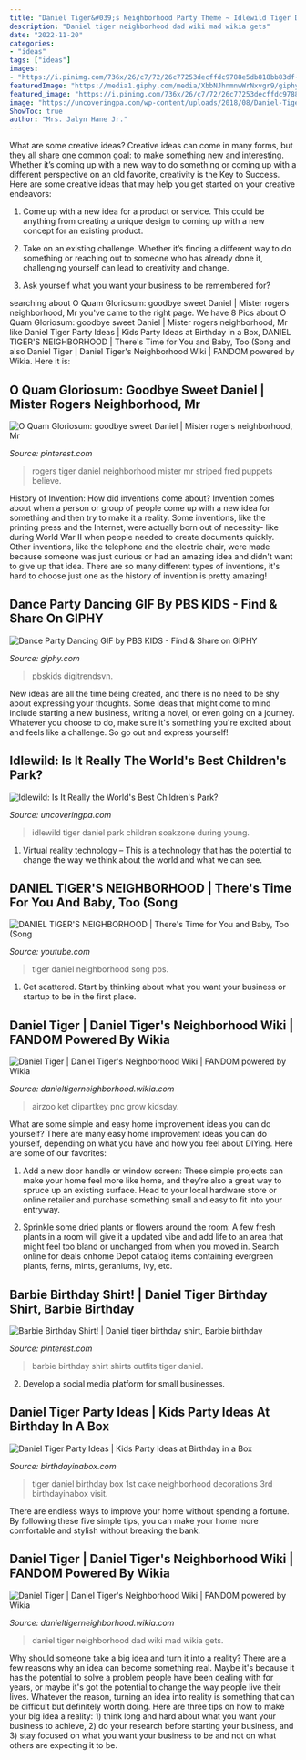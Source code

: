 ```yaml
---
title: "Daniel Tiger&#039;s Neighborhood Party Theme ~ Idlewild Tiger Daniel Park Children Soakzone During Young"
description: "Daniel tiger neighborhood dad wiki mad wikia gets"
date: "2022-11-20"
categories:
- "ideas"
tags: ["ideas"]
images:
- "https://i.pinimg.com/736x/26/c7/72/26c77253decffdc9788e5db818bb83df--barbie-birthday-third-birthday.jpg"
featuredImage: "https://media1.giphy.com/media/XbbNJhnmnwWrNxvgr9/giphy.gif"
featured_image: "https://i.pinimg.com/736x/26/c7/72/26c77253decffdc9788e5db818bb83df--barbie-birthday-third-birthday.jpg"
image: "https://uncoveringpa.com/wp-content/uploads/2018/08/Daniel-Tiger-at-Idlewild-8106-600x430.jpg"
ShowToc: true
author: "Mrs. Jalyn Hane Jr."
---
```



What are some creative ideas?
Creative ideas can come in many forms, but they all share one common goal: to make something new and interesting. Whether it’s coming up with a new way to do something or coming up with a different perspective on an old favorite, creativity is the Key to Success. Here are some creative ideas that may help you get started on your creative endeavors: 
1. Come up with a new idea for a product or service. This could be anything from creating a unique design to coming up with a new concept for an existing product.

2. Take on an existing challenge. Whether it’s finding a different way to do something or reaching out to someone who has already done it, challenging yourself can lead to creativity and change.

3. Ask yourself what you want your business to be remembered for?

	

		
searching about O Quam Gloriosum: goodbye sweet Daniel | Mister rogers neighborhood, Mr you've came to the right page. We have 8 Pics about O Quam Gloriosum: goodbye sweet Daniel | Mister rogers neighborhood, Mr like Daniel Tiger Party Ideas | Kids Party Ideas at Birthday in a Box, DANIEL TIGER&#039;S NEIGHBORHOOD | There&#039;s Time for You and Baby, Too (Song and also Daniel Tiger | Daniel Tiger&#039;s Neighborhood Wiki | FANDOM powered by Wikia. Here it is:
		
    
## O Quam Gloriosum: Goodbye Sweet Daniel | Mister Rogers Neighborhood, Mr

<img loading=lazy src="https://i.pinimg.com/originals/04/4b/30/044b3090e6cbd8421aea7322ea4e0a65.jpg" onerror="this.onerror=null;this.src='https://tse4.mm.bing.net/th?id=OIP.BY3TpYSNBrQOL9ahiccsUgHaFj&amp;pid=15.1';" alt="O Quam Gloriosum: goodbye sweet Daniel | Mister rogers neighborhood, Mr">

_Source: pinterest.com_

>rogers tiger daniel neighborhood mister mr striped fred puppets believe. 

	

History of Invention: How did inventions come about?
Invention comes about when a person or group of people come up with a new idea for something and then try to make it a reality. Some inventions, like the printing press and the Internet, were actually born out of necessity- like during World War II when people needed to create documents quickly. Other inventions, like the telephone and the electric chair, were made because someone was just curious or had an amazing idea and didn't want to give up that idea. There are so many different types of inventions, it's hard to choose just one as the history of invention is pretty amazing!

    
## Dance Party Dancing GIF By PBS KIDS - Find &amp; Share On GIPHY

<img loading=lazy src="https://media1.giphy.com/media/XbbNJhnmnwWrNxvgr9/giphy.gif" onerror="this.onerror=null;this.src='https://tse2.mm.bing.net/th?id=OIP.cZ57KrqA6lt49d45p3SJAgHaEK&amp;pid=15.1';" alt="Dance Party Dancing GIF by PBS KIDS - Find &amp; Share on GIPHY">

_Source: giphy.com_

>pbskids digitrendsvn. 

	

New ideas are all the time being created, and there is no need to be shy about expressing your thoughts. Some ideas that might come to mind include starting a new business, writing a novel, or even going on a journey. Whatever you choose to do, make sure it's something you're excited about and feels like a challenge. So go out and express yourself!

    
## Idlewild: Is It Really The World&#039;s Best Children&#039;s Park?

<img loading=lazy src="https://uncoveringpa.com/wp-content/uploads/2018/08/Daniel-Tiger-at-Idlewild-8106-600x430.jpg" onerror="this.onerror=null;this.src='https://tse1.mm.bing.net/th?id=OIP.z1Q0ZWuadH0etYdIECF66gHaFT&amp;pid=15.1';" alt="Idlewild: Is It Really the World&#039;s Best Children&#039;s Park?">

_Source: uncoveringpa.com_

>idlewild tiger daniel park children soakzone during young. 

	

1. Virtual reality technology – This is a technology that has the potential to change the way we think about the world and what we can see.

    
## DANIEL TIGER&#039;S NEIGHBORHOOD | There&#039;s Time For You And Baby, Too (Song

<img loading=lazy src="https://i.ytimg.com/vi/j-I8t8NFzE4/maxresdefault.jpg" onerror="this.onerror=null;this.src='https://tse2.mm.bing.net/th?id=OIP.Q3T4OT4aRQuG0LJE1BGuDAHaEK&amp;pid=15.1';" alt="DANIEL TIGER&#039;S NEIGHBORHOOD | There&#039;s Time for You and Baby, Too (Song">

_Source: youtube.com_

>tiger daniel neighborhood song pbs. 

	

1. Get scattered. Start by thinking about what you want your business or startup to be in the first place.

    
## Daniel Tiger | Daniel Tiger&#039;s Neighborhood Wiki | FANDOM Powered By Wikia

<img loading=lazy src="https://vignette.wikia.nocookie.net/danieltigerneighborhood/images/0/0b/.028_Daniel_Tiger_%26_Zachary_28_24_25_28_24_25_22_20.jpg/revision/latest/zoom-crop/width/240/height/240?cb=20170125100759" onerror="this.onerror=null;this.src='https://tse2.mm.bing.net/th?id=OIP.kLRMWJ3wtXokoQblAROpugAAAA&amp;pid=15.1';" alt="Daniel Tiger | Daniel Tiger&#039;s Neighborhood Wiki | FANDOM powered by Wikia">

_Source: danieltigerneighborhood.wikia.com_

>airzoo ket clipartkey pnc grow kidsday. 

	

What are some simple and easy home improvement ideas you can do yourself?
There are many easy home improvement ideas you can do yourself, depending on what you have and how you feel about DIYing. Here are some of our favorites:
1. Add a new door handle or window screen: These simple projects can make your home feel more like home, and they’re also a great way to spruce up an existing surface. Head to your local hardware store or online retailer and purchase something small and easy to fit into your entryway.

2. Sprinkle some dried plants or flowers around the room: A few fresh plants in a room will give it a updated vibe and add life to an area that might feel too bland or unchanged from when you moved in. Search online for deals onhome Depot catalog items containing evergreen plants, ferns, mints, geraniums, ivy, etc.

    
## Barbie Birthday Shirt! | Daniel Tiger Birthday Shirt, Barbie Birthday

<img loading=lazy src="https://i.pinimg.com/736x/26/c7/72/26c77253decffdc9788e5db818bb83df--barbie-birthday-third-birthday.jpg" onerror="this.onerror=null;this.src='https://tse4.mm.bing.net/th?id=OIP.i0ni4B_1ozorFopwBf0gygHaH8&amp;pid=15.1';" alt="Barbie Birthday Shirt! | Daniel tiger birthday shirt, Barbie birthday">

_Source: pinterest.com_

>barbie birthday shirt shirts outfits tiger daniel. 

	

2. Develop a social media platform for small businesses.

    
## Daniel Tiger Party Ideas | Kids Party Ideas At Birthday In A Box

<img loading=lazy src="https://birthdayinabox-weblinc.netdna-ssl.com/media/W1siZiIsIjIwMTcvMTEvMTUvMTYvMzAvMzMvNDg3L0RhbmllbFRpZ2VyUGFydHlJZGVhX0ExLmpwZyJdLFsicCIsIm9wdGltIl1d/DanielTigerPartyIdea_A1.jpg?sha=aeed1dc458d8b10f" onerror="this.onerror=null;this.src='https://tse1.mm.bing.net/th?id=OIP.QFOzbmNjLIcDXoohrjjVCgHaDl&amp;pid=15.1';" alt="Daniel Tiger Party Ideas | Kids Party Ideas at Birthday in a Box">

_Source: birthdayinabox.com_

>tiger daniel birthday box 1st cake neighborhood decorations 3rd birthdayinabox visit. 

	

There are endless ways to improve your home without spending a fortune. By following these five simple tips, you can make your home more comfortable and stylish without breaking the bank.

    
## Daniel Tiger | Daniel Tiger&#039;s Neighborhood Wiki | FANDOM Powered By Wikia

<img loading=lazy src="https://vignette.wikia.nocookie.net/danieltigerneighborhood/images/b/b1/.028_Daniel_Katerina_O_Dad_%26_Zachary_28_24_28_25_22_20.JPG/revision/latest/zoom-crop/width/240/height/240?cb=20170530090653" onerror="this.onerror=null;this.src='https://tse3.mm.bing.net/th?id=OIP.IDN98ISRLp5PwXbG1h6CRgAAAA&amp;pid=15.1';" alt="Daniel Tiger | Daniel Tiger&#039;s Neighborhood Wiki | FANDOM powered by Wikia">

_Source: danieltigerneighborhood.wikia.com_

>daniel tiger neighborhood dad wiki mad wikia gets. 

	

Why should someone take a big idea and turn it into a reality?
There are a few reasons why an idea can become something real. Maybe it's because it has the potential to solve a problem people have been dealing with for years, or maybe it's got the potential to change the way people live their lives. Whatever the reason, turning an idea into reality is something that can be difficult but definitely worth doing. Here are three tips on how to make your big idea a reality: 1) think long and hard about what you want your business to achieve, 2) do your research before starting your business, and 3) stay focused on what you want your business to be and not on what others are expecting it to be.

